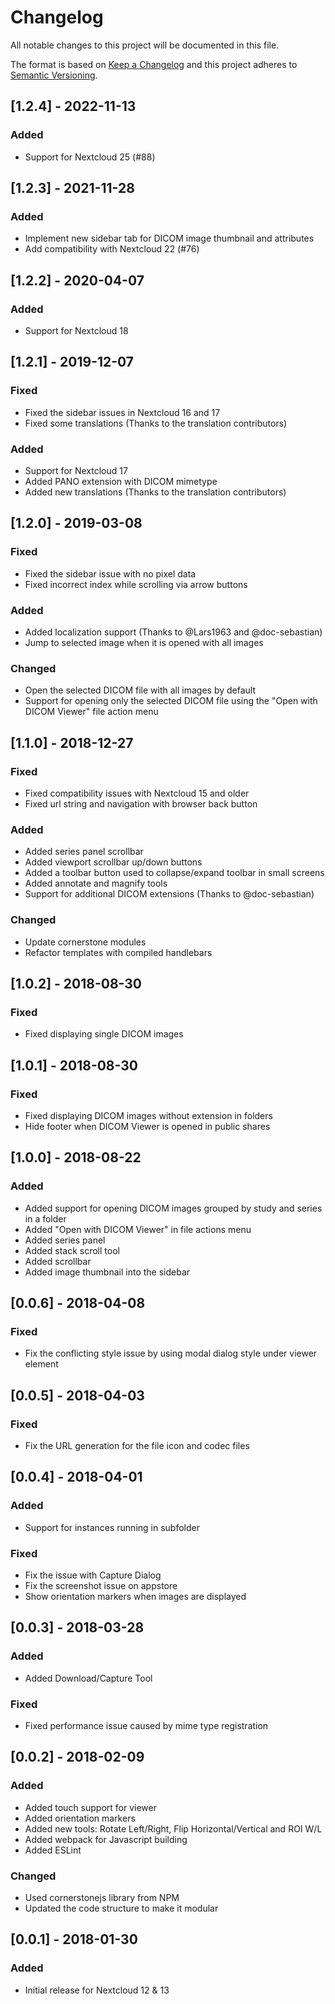 # Changelog
All notable changes to this project will be documented in this file.

The format is based on [Keep a Changelog](http://keepachangelog.com/en/1.0.0/)
and this project adheres to [Semantic Versioning](http://semver.org/spec/v2.0.0.html).

## [1.2.4] - 2022-11-13

### Added
- Support for Nextcloud 25 (#88)

## [1.2.3] - 2021-11-28

### Added
- Implement new sidebar tab for DICOM image thumbnail and attributes
- Add compatibility with Nextcloud 22 (#76)

## [1.2.2] - 2020-04-07

### Added
- Support for Nextcloud 18

## [1.2.1] - 2019-12-07

### Fixed
- Fixed the sidebar issues in Nextcloud 16 and 17
- Fixed some translations (Thanks to the translation contributors)

### Added
- Support for Nextcloud 17
- Added PANO extension with DICOM mimetype
- Added new translations (Thanks to the translation contributors)

## [1.2.0] - 2019-03-08

### Fixed
- Fixed the sidebar issue with no pixel data
- Fixed incorrect index while scrolling via arrow buttons

### Added
- Added localization support (Thanks to @Lars1963 and @doc-sebastian)
- Jump to selected image when it is opened with all images

### Changed
- Open the selected DICOM file with all images by default
- Support for opening only the selected DICOM file using the "Open with DICOM Viewer" file action menu


## [1.1.0] - 2018-12-27

### Fixed
- Fixed compatibility issues with Nextcloud 15 and older
- Fixed url string and navigation with browser back button

### Added
- Added series panel scrollbar
- Added viewport scrollbar up/down buttons
- Added a toolbar button used to collapse/expand toolbar in small screens
- Added annotate and magnify tools
- Support for additional DICOM extensions (Thanks to @doc-sebastian)

### Changed
- Update cornerstone modules
- Refactor templates with compiled handlebars


## [1.0.2] - 2018-08-30

### Fixed
- Fixed displaying single DICOM images


## [1.0.1] - 2018-08-30

### Fixed
- Fixed displaying DICOM images without extension in folders
- Hide footer when DICOM Viewer is opened in public shares


## [1.0.0] - 2018-08-22

### Added
- Added support for opening DICOM images grouped by study and series in a folder
- Added "Open with DICOM Viewer" in file actions menu
- Added series panel
- Added stack scroll tool
- Added scrollbar
- Added image thumbnail into the sidebar


## [0.0.6] - 2018-04-08

### Fixed
- Fix the conflicting style issue by using modal dialog style under viewer element


## [0.0.5] - 2018-04-03

### Fixed
- Fix the URL generation for the file icon and codec files


## [0.0.4] - 2018-04-01

### Added
- Support for instances running in subfolder

### Fixed
- Fix the issue with Capture Dialog
- Fix the screenshot issue on appstore
- Show orientation markers when images are displayed


## [0.0.3] - 2018-03-28
### Added
- Added Download/Capture Tool

### Fixed
- Fixed performance issue caused by mime type registration


## [0.0.2] - 2018-02-09

### Added
- Added touch support for viewer
- Added orientation markers
- Added new tools:  Rotate Left/Right, Flip Horizontal/Vertical and ROI W/L
- Added webpack for Javascript building
- Added ESLint

### Changed
- Used cornerstonejs library from NPM
- Updated the code structure to make it modular


## [0.0.1] - 2018-01-30
### Added
- Initial release for Nextcloud 12 & 13
